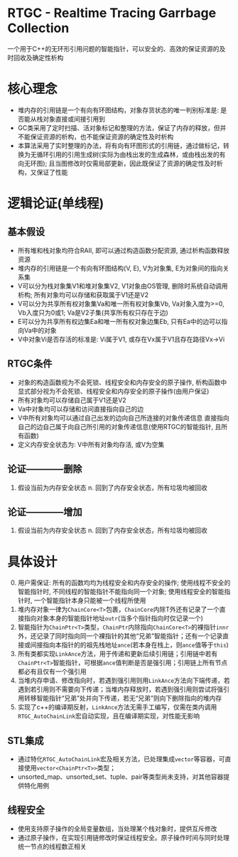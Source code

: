 # RTGC - Realtime Tracing Garrbage Collection
一个用于C++的无环形引用问题的智能指针，可以安全的、高效的保证资源的及时回收及确定性析构
# 核心理念
* 堆内存的引用链是一个有向有环图结构，对象存货状态的唯一判别标准是: 是否能从栈对象直接或间接引用到
* GC类采用了定时扫描、活对象标记和整理的方法，保证了内存的释放，但并不能保证资源的析构，也不能保证资源的确定性及时析构
* 本算法采用了实时整理的办法，将有向有环图形式的引用链，通过做标记，转换为无循环引用的引用生成树(实际为由栈出发的生成森林，或由栈出发的有向无环图); 且当图修改时仅需局部更新，因此既保证了资源的确定性及时析构，又保证了性能
# 逻辑论证(单线程)
## 基本假设
* 所有堆和栈对象均符合RAII, 即可以通过构造函数分配资源, 通过析构函数释放资源
* 堆内存的引用链是一个有向有环图结构(V, E), V为对象集, E为对象间的指向关系集
* V可以分为栈对象集V1和堆对象集V2, V1对象由OS管理, 删除时系统自动调用析构; 所有对象均可以存储和获取属于V1还是V2
* V可以分为共享所有权对象集Va和唯一所有权对象集Vb, Va对象入度为>=0, Vb入度只为0或1; Va是V2子集(共享所有权只存在于边)
* E可以分为共享所有权边集Ea和唯一所有权对象边集Eb, 只有Ea中的边可以指向Va中的对象
* V中对象Vi是否存活的标准是: Vi属于V1, 或存在Vx属于V1且存在路径Vx->Vi

## RTGC条件
* 对象的构造函数视为不会死锁、线程安全和内存安全的原子操作, 析构函数中显式部分视为不会死锁、线程安全和内存安全的原子操作(由用户保证)
* 所有对象均可以存储自己属于V1还是V2
* Va中对象均可以存储和访问直接指向自己的边
* V中所有对象均可以通过自己出发的边向自己所连接的对象传递信息
直接指向自己的边自己属于向自己所引用的对象传递信息(使用RTGC的智能指针, 且所有函数)
* 定义内存安全状态为: V中所有对象均存活, 或V为空集

## 论证————删除
1. 假设当前为内存安全状态
n. 回到了内存安全状态，所有垃圾均被回收

## 论证————增加
1. 假设当前为内存安全状态
n. 回到了内存安全状态，所有垃圾均被回收



<!-- ## 论证
1. 对有向有环图可以 -->
# 具体设计
0. 用户需保证: 所有的函数均均为线程安全和内存安全的操作; 使用线程不安全的智能指针时, 不同线程的智能指针不能指向同一个对象; 使用线程安全的智能指针时, 一个智能指针本身只能被一个线程所使用
1. 堆内存对象一律为```ChainCore<T>```包裹，```ChainCore```内除T外还有记录了一个直接指向对象本身的智能指针地址```outr```(当多个指针指向时仅记录一个)
2. 智能指针为```ChainPtr<T>```类型，```ChainPtr```内除指向```ChainCore<T>```的裸指针```innr```外，还记录了同时指向同一个裸指针的其他“兄弟”智能指针；还有一个记录直接或间接指向本指针的的祖先栈地址```ance```(若本身在栈上，则```ance```值等于```this```)
3. 所有类都实现```LinkAnce```方法，用于传递和更新后续引用链；引用链中若有```ChainPtr<T>```智能指针，可根据```ance```值判断是否是强引用；引用链上所有节点都必有且仅有一个强引用
4. 当堆内存申请、修改指向时，若遇到强引用则用```LinkAnce```方法向下端传递，若遇到若引用则不需要向下传递；当堆内存释放时，若遇到强引用则尝试将强引用转移智能指针“兄弟”处并向下传递，若无“兄弟”则向下删除指向的堆内存
5. 实现了c++的编译期反射，```LinkAnce```方法无需手工编写，仅需在类内调用```RTGC_AutoChainLink```宏自动实现，且在编译期实现，对性能无影响
## STL集成
* 通过特化```RTGC_AutoChainLink```宏及相关方法，已处理集成```vector```等容器，可直接使用```vector<ChainPtr<T>>```类型；
* unsorted_map、unsorted_set、tuple、pair等类型尚未支持，对其他容器提供特化用例
## 线程安全
* 使用支持原子操作的全局变量数组，当处理某个栈对象时，提供互斥修改
* 通过原子操作，在实现引用链修改时保证线程安全。原子操作时间与同时处理统一节点的线程数正相关